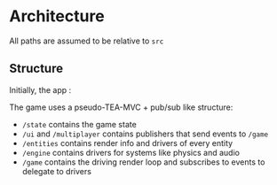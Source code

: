 # Architecture

All paths are assumed to be relative to `src`

## Structure

Initially, the app :

The game uses a pseudo-TEA-MVC + pub/sub like structure:

- `/state` contains the game state
- `/ui` and `/multiplayer` contains publishers that send events to `/game`
- `/entities` contains render info and drivers of every entity
- `/engine` contains drivers for systems like physics and audio
- `/game` contains the driving render loop and subscribes to events to delegate to drivers
